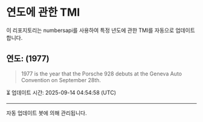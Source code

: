 
# 연도에 관한 TMI

이 리포지토리는 numbersapi를 사용하여 특정 년도에 관한 TMI를 자동으로 업데이트합니다.

## 연도: (1977)
> 1977 is the year that the Porsche 928 debuts at the Geneva Auto Convention on September 28th.

⏳ 업데이트 시간: 2025-09-14 04:54:58 (UTC)

---
자동 업데이트 봇에 의해 관리됩니다.
